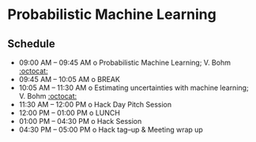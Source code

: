 # Probabilistic Machine Learning

## Schedule

 * 09:00 AM – 09:45 AM  o  Probabilistic Machine Learning; V. Bohm [:octocat:](https://github.com/VMBoehm)
 * 09:45 AM – 10:05 AM  o  BREAK
 * 10:05 AM – 11:30 AM  o  Estimating uncertainties with machine learning; V. Bohm [:octocat:](https://github.com/VMBoehm)
 * 11:30 AM – 12:00 PM  o  Hack Day Pitch Session
 * 12:00 PM – 01:00 PM  o  LUNCH
 * 01:00 PM – 04:30 PM  o  Hack Session
 * 04:30 PM – 05:00 PM  o  Hack tag–up & Meeting wrap up
